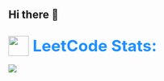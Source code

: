 ## Hi there 👋

<!--
**Tkiet256/Tkiet256** is a ✨ _special_ ✨ repository because its `README.md` (this file) appears on your GitHub profile.

Here are some ideas to get you started:

- 🔭 I’m currently working on ...
- 🌱 I’m currently learning ...
- 👯 I’m looking to collaborate on ...
- 🤔 I’m looking for help with ...
- 💬 Ask me about ...
- 📫 How to reach me: ...
- 😄 Pronouns: ...
- ⚡ Fun fact: ...
-->


<h2 style="color:#1E90FF; display: flex; align-items: center;">
    <a href="https://leetcode.com/u/Tkiet256/" style="display: inline-flex; align-items: center; text-decoration: none;">
        <img src="asset/leetcode.svg" height="40" style="vertical-align: middle; margin-right: 8px;"></a>
        <span style="color:#1E90FF; font-size: 1.5em; vertical-align: middle;">LeetCode Stats:</span>
</h2>

<p>
    <a href="https://leetcode.com/u/Tkiet256/">
    <img src="https://leetcard.jacoblin.cool/Tkiet256?theme=dark&ext=heatmap">
    </a>
</p>
